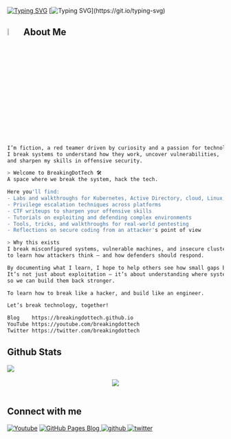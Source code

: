 [![Typing SVG](https://readme-typing-svg.demolab.com?font=Fira+Code&size=33&duration=1100&pause=1000&color=FFFFFF&background=181818&center=false&vCenter=true&repeat=false&width=500&height=40&lines=Welcome+to+BREAKING+TECH)](https://git.io/typing-svg)
[![Typing SVG](https://readme-typing-svg.demolab.com?font=Fira+Code&size=23&duration=1600&pause=1000&color=FFFFFF&background=181818&center=true&vCenter=true&repeat=false&width=450&height=40&lines=Break+the+system%2C+Hack+the+Tech.)](https://git.io/typing-svg)
## <img src = "https://i.pinimg.com/originals/3f/7e/4e/3f7e4eff7c96e9fe4b8b4b1ff3f7bdb5.gif" width = 6.5%> About Me 
```bash
I’m fiction, a red teamer driven by curiosity and a passion for technology.  
I break systems to understand how they work, uncover vulnerabilities,  
and sharpen my skills in offensive security.

> Welcome to BreakingDotTech 🛠  
A space where we break the system, hack the tech.

Here you'll find:
- Labs and walkthroughs for Kubernetes, Active Directory, cloud, Linux, and more  
- Privilege escalation techniques across platforms  
- CTF writeups to sharpen your offensive skills  
- Tutorials on exploiting and defending complex environments  
- Tools, tricks, and walkthroughs for real-world pentesting  
- Reflections on secure coding from an attacker's point of view

> Why this exists  
I break misconfigured systems, vulnerable machines, and insecure clusters  
to learn how attackers think — and how defenders should respond.  

By documenting what I learn, I hope to help others see how small gaps become big risks.  
It’s not just about exploitation — it’s about understanding where systems fail  
so we can build them back stronger.

To learn how to break like a hacker, and build like an engineer.

Let’s break technology, together!

Blog 	https://breakingdottech.github.io
YouTube https://youtube.com/breakingdottech
Twitter https://twitter.com/breakingdottech

```
## Github Stats  
<div align="left"><img src="https://github-readme-stats.vercel.app/api?username=breakingdottech&show_icons=true&count_private=true" align="center" /></div> </br>

<div align="center">
<img src="https://komarev.com/ghpvc/?username=breakingdottech" align="center" />
</div>  
<br>

## Connect with me  
<div align="left">
<a href="https://www.youtube.com/channel/UCHuHUhWj_CD1vkLc5zKxOuw?sub_confirmation=1"><img alt="Youtube" title="Youtube" src="https://img.shields.io/badge/-Subscribe-red?style=for-the-badge&logo=youtube&logoColor=white"/></a>
<a href="https://breakingdottech.github.io" target="_blank">
  <img src="https://img.shields.io/badge/Blog-BREAKING%20TECH-blueviolet?style=for-the-badge&logo=github&logoColor=white" alt="GitHub Pages Blog" style="margin-bottom: 5px;" />
</a>

<a href="https://github.com/breakingdottech" target="_blank">
<img src=https://img.shields.io/badge/github-%2324292e.svg?&style=for-the-badge&logo=github&logoColor=white alt=github style="margin-bottom: 5px;" />
</a>
<a href="https://twitter.com/breakingdottech" target="_blank">
<img src=https://img.shields.io/badge/twitter-%2300acee.svg?&style=for-the-badge&logo=twitter&logoColor=white alt=twitter style="margin-bottom: 5px;" />
</a>
<!-- <a href="https://linkedin.com/in/" target="_blank">
<img src=https://img.shields.io/badge/linkedin-%231E77B5.svg?&style=for-the-badge&logo=linkedin&logoColor=white alt=linkedin style="margin-bottom: 5px;" /> -->
</a>
</div>  
<br/> 
